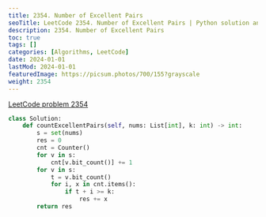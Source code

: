 ```yaml
---
title: 2354. Number of Excellent Pairs
seoTitle: LeetCode 2354. Number of Excellent Pairs | Python solution and explanation
description: 2354. Number of Excellent Pairs
toc: true
tags: []
categories: [Algorithms, LeetCode]
date: 2024-01-01
lastMod: 2024-01-01
featuredImage: https://picsum.photos/700/155?grayscale
weight: 2354
---
```


[LeetCode problem 2354](https://leetcode.com/problems/number-of-excellent-pairs/)

```python
class Solution:
    def countExcellentPairs(self, nums: List[int], k: int) -> int:
        s = set(nums)
        res = 0
        cnt = Counter()
        for v in s:
            cnt[v.bit_count()] += 1
        for v in s:
            t = v.bit_count()
            for i, x in cnt.items():
                if t + i >= k:
                    res += x
        return res

```
